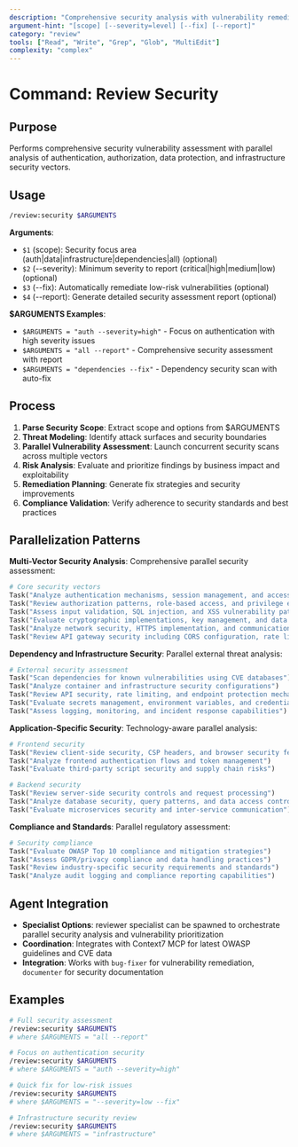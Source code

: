 ```yaml
---
description: "Comprehensive security analysis with vulnerability remediation"
argument-hint: "[scope] [--severity=level] [--fix] [--report]"
category: "review"
tools: ["Read", "Write", "Grep", "Glob", "MultiEdit"]
complexity: "complex"
---
```


# Command: Review Security

## Purpose

Performs comprehensive security vulnerability assessment with parallel analysis of authentication,
authorization, data protection, and infrastructure security vectors.

## Usage

```bash
/review:security $ARGUMENTS
```

**Arguments**:

- `$1` (scope): Security focus area (auth|data|infrastructure|dependencies|all) (optional)
- `$2` (--severity): Minimum severity to report (critical|high|medium|low) (optional)
- `$3` (--fix): Automatically remediate low-risk vulnerabilities (optional)
- `$4` (--report): Generate detailed security assessment report (optional)

**$ARGUMENTS Examples**:

- `$ARGUMENTS = "auth --severity=high"` - Focus on authentication with high severity issues
- `$ARGUMENTS = "all --report"` - Comprehensive security assessment with report
- `$ARGUMENTS = "dependencies --fix"` - Dependency security scan with auto-fix

## Process

1. **Parse Security Scope**: Extract scope and options from $ARGUMENTS
2. **Threat Modeling**: Identify attack surfaces and security boundaries
3. **Parallel Vulnerability Assessment**: Launch concurrent security scans across multiple vectors
4. **Risk Analysis**: Evaluate and prioritize findings by business impact and exploitability
5. **Remediation Planning**: Generate fix strategies and security improvements
6. **Compliance Validation**: Verify adherence to security standards and best practices

## Parallelization Patterns

**Multi-Vector Security Analysis**: Comprehensive parallel security assessment:

```python
# Core security vectors
Task("Analyze authentication mechanisms, session management, and access controls")
Task("Review authorization patterns, role-based access, and privilege escalation risks")
Task("Assess input validation, SQL injection, and XSS vulnerability patterns")
Task("Evaluate cryptographic implementations, key management, and data protection")
Task("Analyze network security, HTTPS implementation, and communication channels")
Task("Review API gateway security including CORS configuration, rate limiting, timeout policies, and upstream service protection")
```

**Dependency and Infrastructure Security**: Parallel external threat analysis:

```python
# External security assessment
Task("Scan dependencies for known vulnerabilities using CVE databases")
Task("Analyze container and infrastructure security configurations")
Task("Review API security, rate limiting, and endpoint protection mechanisms")
Task("Evaluate secrets management, environment variables, and credential storage")
Task("Assess logging, monitoring, and incident response capabilities")
```

**Application-Specific Security**: Technology-aware parallel analysis:

```python
# Frontend security
Task("Review client-side security, CSP headers, and browser security features")
Task("Analyze frontend authentication flows and token management")
Task("Evaluate third-party script security and supply chain risks")

# Backend security
Task("Review server-side security controls and request processing")
Task("Analyze database security, query patterns, and data access controls")
Task("Evaluate microservices security and inter-service communication")
```

**Compliance and Standards**: Parallel regulatory assessment:

```python
# Security compliance
Task("Evaluate OWASP Top 10 compliance and mitigation strategies")
Task("Assess GDPR/privacy compliance and data handling practices")
Task("Review industry-specific security requirements and standards")
Task("Analyze audit logging and compliance reporting capabilities")
```

## Agent Integration

- **Specialist Options**: reviewer specialist can be spawned to orchestrate parallel security analysis and vulnerability prioritization
- **Coordination**: Integrates with Context7 MCP for latest OWASP guidelines and CVE data
- **Integration**: Works with `bug-fixer` for vulnerability remediation, `documenter` for security documentation

## Examples

```bash
# Full security assessment
/review:security $ARGUMENTS
# where $ARGUMENTS = "all --report"

# Focus on authentication security
/review:security $ARGUMENTS
# where $ARGUMENTS = "auth --severity=high"

# Quick fix for low-risk issues
/review:security $ARGUMENTS
# where $ARGUMENTS = "--severity=low --fix"

# Infrastructure security review
/review:security $ARGUMENTS
# where $ARGUMENTS = "infrastructure"
